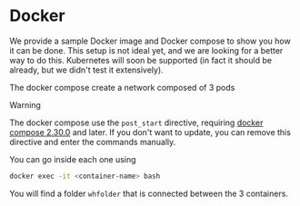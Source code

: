 # Docker
We provide a sample Docker image and Docker compose to show you how it can be done. This setup is not ideal yet, and we are looking for a better way to do this. Kubernetes will soon be supported (in fact it should be already, but we didn't test it extensively).

The docker compose create a network composed of 3 pods

> [!WARNING]
> The docker compose use the `post_start` directive, requiring [docker compose 2.30.0](https://docs.docker.com/compose/how-tos/lifecycle/) and later.
> If you don't want to update, you can remove this directive and enter the commands manually.

You can go inside each one using
```sh
docker exec -it <container-name> bash
```
You will find a folder `whfolder` that is connected between the 3 containers.
